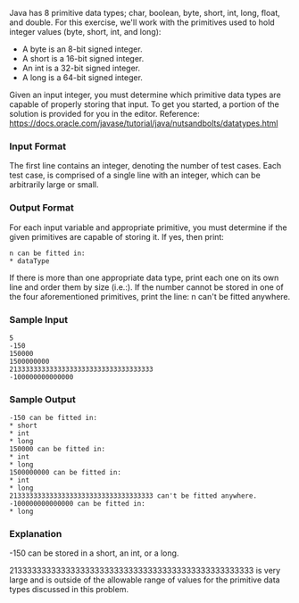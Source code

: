 Java has 8 primitive data types; char, boolean, byte, short, int, long, float, and double. For this exercise, we'll work with the primitives used to hold integer values (byte, short, int, and long):
- A byte is an 8-bit signed integer.
- A short is a 16-bit signed integer.
- An int is a 32-bit signed integer.
- A long is a 64-bit signed integer.
    
Given an input integer, you must determine which primitive data types are capable of properly storing that input.
To get you started, a portion of the solution is provided for you in the editor.
Reference: https://docs.oracle.com/javase/tutorial/java/nutsandbolts/datatypes.html

### Input Format
The first line contains an integer, denoting the number of test cases. Each test case, is comprised of a single line 
with an integer, which can be arbitrarily large or small.

### Output Format
For each input variable and appropriate primitive, you must determine if the given primitives are capable of storing it. 
If yes, then print:

```console
n can be fitted in:
* dataType
```

If there is more than one appropriate data type, print each one on its own line and order them by size (i.e.:).
If the number cannot be stored in one of the four aforementioned primitives, print the line:
n can't be fitted anywhere.

### Sample Input
```console
5
-150
150000
1500000000
213333333333333333333333333333333333
-100000000000000
```

### Sample Output
```console
-150 can be fitted in:
* short
* int
* long
150000 can be fitted in:
* int
* long
1500000000 can be fitted in:
* int
* long
213333333333333333333333333333333333 can't be fitted anywhere.
-100000000000000 can be fitted in:
* long
```
### Explanation
-150 can be stored in a short, an int, or a long.

213333333333333333333333333333333333333333333333333 is very large and is outside of the allowable range of values for the primitive data types discussed in this problem.
